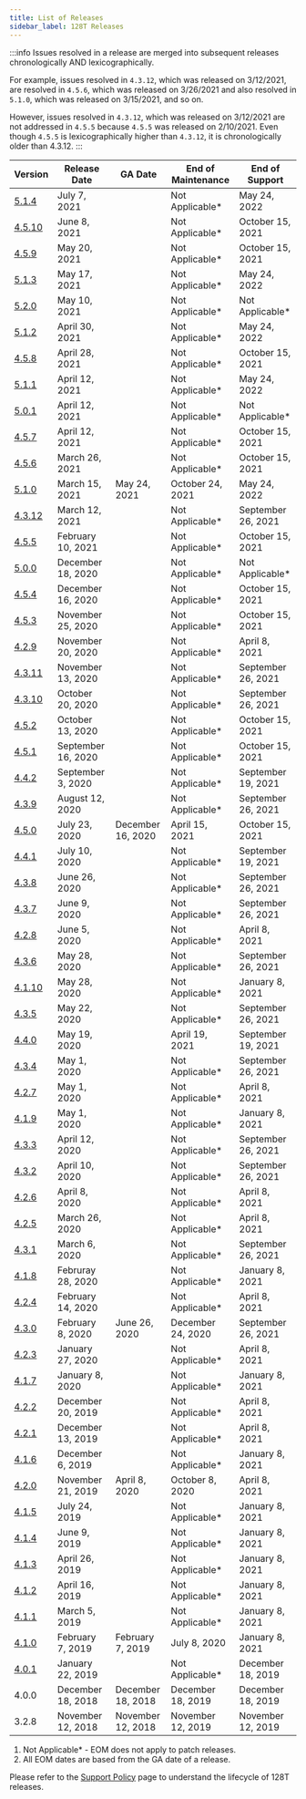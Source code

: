 ```yaml
---
title: List of Releases
sidebar_label: 128T Releases
---
```


:::info
Issues resolved in a release are merged into subsequent releases chronologically AND lexicographically. 

For example, issues resolved in `4.3.12`, which was released on 3/12/2021, are resolved in `4.5.6`, which was released on 3/26/2021 and also resolved in `5.1.0`, which was released on 3/15/2021, and so on.

However, issues resolved in `4.3.12`, which was released on 3/12/2021 are not addressed in `4.5.5` because `4.5.5` was released on 2/10/2021. Even though `4.5.5` is lexicographically higher than `4.3.12`, it is chronologically older than 4.3.12.
:::

| Version                                          | Release Date       | GA Date            | End of Maintenance | End of Support     |
| ------------------------------------------------ | ------------------ | ------------------ | ------------------ | ------------------ |
| [5.1.4](release_notes_128t_5.1.md#release-514)   | July 7, 2021       |                    | Not Applicable*    | May 24, 2022       |
| [4.5.10](release_notes_128t_4.5.md#release-4510) | June 8, 2021       |                    | Not Applicable*    | October 15, 2021   |
| [4.5.9](release_notes_128t_4.5.md#release-459)   | May 20, 2021       |                    | Not Applicable*    | October 15, 2021   |
| [5.1.3](release_notes_128t_5.1.md#release-513)   | May 17, 2021       |                    | Not Applicable*    | May 24, 2022       |
| [5.2.0](release_notes_128t_5.2.md#release-5.2)   | May 10, 2021       |                    | Not Applicable*    | Not Applicable*    |
| [5.1.2](release_notes_128t_5.1.md#release-512)   | April 30, 2021     |                    | Not Applicable*    | May 24, 2022       |
| [4.5.8](release_notes_128t_4.5.md#release-458)   | April 28, 2021     |                    | Not Applicable*    | October 15, 2021   |
| [5.1.1](release_notes_128t_5.1.md#release-511)   | April 12, 2021     |                    | Not Applicable*    | May 24, 2022       |
| [5.0.1](release_notes_128t_5.0.md#release-501)   | April 12, 2021     |                    | Not Applicable*    | Not Applicable*    |
| [4.5.7](release_notes_128t_4.5.md#release-457)   | April 12, 2021     |                    | Not Applicable*    | October 15, 2021   |
| [4.5.6](release_notes_128t_4.5.md#release-456)   | March 26, 2021     |                    | Not Applicable*    | October 15, 2021   |
| [5.1.0](release_notes_128t_5.1.md#release-5.1)   | March 15, 2021     | May 24, 2021       | October 24, 2021   | May 24, 2022       |
| [4.3.12](release_notes_128t_4.3.md#release-4311) | March 12, 2021     |                    | Not Applicable*    | September 26, 2021 |
| [4.5.5](release_notes_128t_4.5.md#release-455)   | February 10, 2021  |                    | Not Applicable*    | October 15, 2021   |
| [5.0.0](release_notes_128t_5.0.md#release-5.0)   | December 18, 2020  |                    | Not Applicable*    | Not Applicable*    |
| [4.5.4](release_notes_128t_4.5.md#release-454)   | December 16, 2020  |                    | Not Applicable*    | October 15, 2021   |
| [4.5.3](release_notes_128t_4.5.md#release-453)   | November 25, 2020  |                    | Not Applicable*    | October 15, 2021   |
| [4.2.9](release_notes_128t_4.2.md#release-429)   | November 20, 2020  |                    | Not Applicable*    | April 8, 2021      |
| [4.3.11](release_notes_128t_4.3.md#release-4311) | November 13, 2020  |                    | Not Applicable*    | September 26, 2021 |
| [4.3.10](release_notes_128t_4.3.md#release-4310) | October 20, 2020   |                    | Not Applicable*    | September 26, 2021 |
| [4.5.2](release_notes_128t_4.5.md#release-452)   | October 13, 2020   |                    | Not Applicable*    | October 15, 2021   |
| [4.5.1](release_notes_128t_4.5.md#release-451)   | September 16, 2020 |                    | Not Applicable*    | October 15, 2021   |
| [4.4.2](release_notes_128t_4.3.md#release-442)   | September 3, 2020  |                    | Not Applicable*    | September 19, 2021 |
| [4.3.9](release_notes_128t_4.3.md#release-439)   | August 12, 2020    |                    | Not Applicable*    | September 26, 2021 |
| [4.5.0](release_notes_128t_4.5.md#release-450)   | July 23, 2020      | December 16, 2020  | April 15, 2021     | October 15, 2021   |
| [4.4.1](release_notes_128t_4.3.md#release-441)   | July 10, 2020      |                    | Not Applicable*    | September 19, 2021 |
| [4.3.8](release_notes_128t_4.3.md#release-438)   | June 26, 2020      |                    | Not Applicable*    | September 26, 2021 |
| [4.3.7](release_notes_128t_4.3.md#release-437)   | June 9, 2020       |                    | Not Applicable*    | September 26, 2021 |
| [4.2.8](release_notes_128t_4.2.md#release-428)   | June 5, 2020       |                    | Not Applicable*    | April 8, 2021      |
| [4.3.6](release_notes_128t_4.3.md#release-436)   | May 28, 2020       |                    | Not Applicable*    | September 26, 2021 |
| [4.1.10](release_notes_128t_4.1.md#release-4110) | May 28, 2020       |                    | Not Applicable*    | January 8, 2021    |
| [4.3.5](release_notes_128t_4.3.md#release-435)   | May 22, 2020       |                    | Not Applicable*    | September 26, 2021 |
| [4.4.0](release_notes_128t_4.4.md#release-440)   | May 19, 2020       |                    | April 19, 2021     | September 19, 2021 |
| [4.3.4](release_notes_128t_4.3.md#release-434)   | May 1, 2020        |                    | Not Applicable*    | September 26, 2021 |
| [4.2.7](release_notes_128t_4.2.md#release-427)   | May 1, 2020        |                    | Not Applicable*    | April 8, 2021      |
| [4.1.9](release_notes_128t_4.1.md#release-419)   | May 1, 2020        |                    | Not Applicable*    | January 8, 2021    |
| [4.3.3](release_notes_128t_4.3.md#release-433)   | April 12, 2020     |                    | Not Applicable*    | September 26, 2021 |
| [4.3.2](release_notes_128t_4.3.md#release-432)   | April 10, 2020     |                    | Not Applicable*    | September 26, 2021 |
| [4.2.6](release_notes_128t_4.2.md#release-426)   | April 8, 2020      |                    | Not Applicable*    | April 8, 2021      |
| [4.2.5](release_notes_128t_4.2.md#release-425)   | March 26, 2020     |                    | Not Applicable*    | April 8, 2021      |
| [4.3.1](release_notes_128t_4.3.md#release-431)   | March 6, 2020      |                    | Not Applicable*    | September 26, 2021 |
| [4.1.8](release_notes_128t_4.1.md#release-418)   | Februray 28, 2020  |                    | Not Applicable*    | January 8, 2021    |
| [4.2.4](release_notes_128t_4.2.md#release-424)   | February 14, 2020  |                    | Not Applicable*    | April 8, 2021      |
| [4.3.0](release_notes_128t_4.3.md#release-430)   | February 8, 2020   | June 26, 2020      | December 24, 2020  | September 26, 2021 |
| [4.2.3](release_notes_128t_4.2.md#release-423)   | January 27, 2020   |                    | Not Applicable*    | April 8, 2021      |
| [4.1.7](release_notes_128t_4.1.md#release-417)   | January 8, 2020    |                    | Not Applicable*    | January 8, 2021    |
| [4.2.2](release_notes_128t_4.2.md#release-422)   | December 20, 2019  |                    | Not Applicable*    | April 8, 2021      |
| [4.2.1](release_notes_128t_4.2.md#release-421)   | December 13, 2019  |                    | Not Applicable*    | April 8, 2021      |
| [4.1.6](release_notes_128t_4.1.md#release-416)   | December 6, 2019   |                    | Not Applicable*    | January 8, 2021    |
| [4.2.0](release_notes_128t_4.2.md#release-420)   | November 21, 2019  | April 8, 2020      | October 8, 2020    | April 8, 2021      |
| [4.1.5](release_notes_128t_4.1.md#release-415)   | July 24, 2019      |                    | Not Applicable*    | January 8, 2021    |
| [4.1.4](release_notes_128t_4.1.md#release-414)   | June 9, 2019       |                    | Not Applicable*    | January 8, 2021    |
| [4.1.3](release_notes_128t_4.1.md#release-413)   | April 26, 2019     |                    | Not Applicable*    | January 8, 2021    |
| [4.1.2](release_notes_128t_4.1.md#release-412)   | April 16, 2019     |                    | Not Applicable*    | January 8, 2021    |
| [4.1.1](release_notes_128t_4.1.md#release-411)   | March 5, 2019      |                    | Not Applicable*    | January 8, 2021    |
| [4.1.0](release_notes_128t_4.1.md#release-410)   | February 7, 2019   | February 7, 2019   | July 8, 2020       | January 8, 2021    |
| [4.0.1](release_notes_128t_4.0.md#release-401)   | January 22, 2019   |                    | Not Applicable*    | December 18, 2019  |
| 4.0.0                                            | December 18, 2018  | December 18, 2018  | December 18, 2019  | December 18, 2019  |
| 3.2.8                                            | November 12, 2018  | November 12, 2018  | November 12, 2019  | November 12, 2019  |

1. Not Applicable* - EOM does not apply to patch releases.
2. All EOM dates are based from the GA date of a release.

Please refer to the [Support Policy](about_support_policy.md) page to understand the lifecycle of 128T releases.
